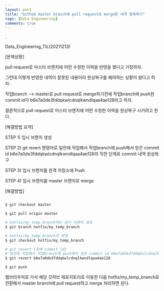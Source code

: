 ```yaml
---
layout: post
title: "Github master branch에 pull request로 merge한 내역 원복하기"
tags: [Data Engineering]
comments: true
---
```


.

Data_Engineering_TIL(20211213)

[문제상황]

pull request로 마스터 브랜치에 어떤 수정한 이력을 반영을 했다고 가정하자.

그런데 이렇게 반영한 내역이 잘못된 내용이라 원상복구를 해야하는 상황이 왔다고 하자.

작업branch --> master로 pull request로 merge하기전에 작업branch에 push한 commit id가 b6e7a0de3fddqkwlcdnqlkwndlqaa4ae128라고 하자.

결론적으로 pull request로 마스터 브랜치에 어떤 수정한 이력을 원상복구 시키려고 한다.

[해결방법 요약]

STEP 1) 임시 브랜치 생성

STEP 2) git revert 명령어로 일전에 작업해서 작업branch에 push해서 얻은 commit id b6e7a0de3fddqkwlcdnqlkwndlqaa4ae128의 직전 단계로 commit 내역 원상복구

STEP 3) 임시 브랜치를 원격 저장소에 Push

STEP 4) 임시 브랜치를 master 브랜치로 merge

[해결방법]

```bash

$ git checkout master

$ git pull origin master

# hotfix/my_temp_branch라는 임시 브랜치 생성
$ git branch hotfix/my_temp_branch

# hotfix/my_temp_branch로 변경
$ git checkout hotfix/my_temp_branch

# git revert {원복 commit_id}
# 일전에 작업해서 작업branch에 push해서 얻은 commit id b6e7a0de3fddqkwlcdnqlkwndlqaa4ae128의 직전 단계로 commit 내역 원상복구
$ git revert b6e7a0de3fddqkwlcdnqlkwndlqaa4ae128

$ git push

```

웹브라우저로 가서 해당 깃허브 레포지토리로 이동한 다음 hotfix/my_temp_branch로 전환해서 master branch에 pull request하고 merge 처리하면 된다.